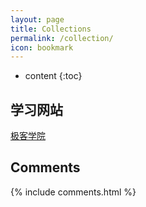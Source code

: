 ```yaml
---
layout: page
title: Collections
permalink: /collection/
icon: bookmark
---
```


* content
{:toc}

## 学习网站

[极客学院](http://www.jikexueyuan.com/)


## Comments

{% include comments.html %}

